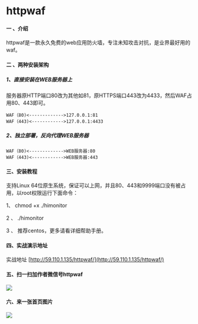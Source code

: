 # httpwaf

#### 一 、介绍
httpwaf是一款永久免费的web应用防火墙，专注未知攻击对抗，是业界最好用的waf。

#### 二 、两种安装架构
##### 1、直接安装在WEB服务器上

​    服务器原HTTP端口80改为其他如81，原HTTPS端口443改为4433，然后WAF占用80、443即可。

    WAF（80)<------------->127.0.0.1:81
    WAF（443)<------------>127.0.0.1:4433

##### 2、独立部署，反向代理WEB服务器

    WAF（80)<------------->WEB服务器:80
    WAF（443)<------------>WEB服务器:443


#### 三、安装教程
支持Linux 64位原生系统，保证可以上网，并且80、443和9999端口没有被占用，以root权限运行下面命令：

1、 chmod +x ./himonitor

2 、 ./himonitor

3 、 推荐centos，更多请看详细帮助手册。

#### 四、实战演示地址

实战地址 [http://59.110.1.135/httpwaf/](http://59.110.1.135/httpwaf/)

#### 五、扫一扫加作者微信号httpwaf

![](https://gitee.com/httpwaf/httpwaf/raw/master/img/wechat.png)

#### 六、来一张首页图片

![](https://gitee.com/httpwaf/httpwaf/raw/master/img/home.png)
